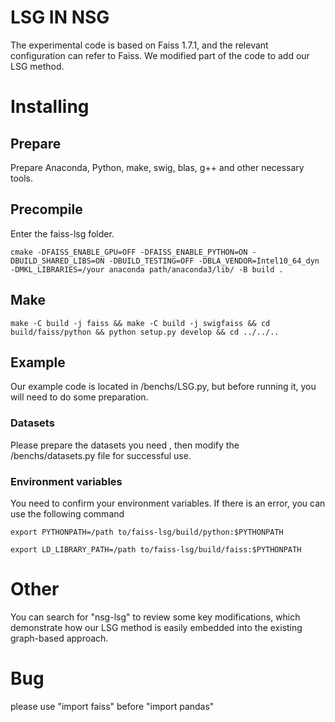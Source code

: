 # LSG IN NSG
The experimental code is based on Faiss 1.7.1, and the relevant configuration can refer to Faiss.
We modified part of the code to add our LSG method.
# Installing
## Prepare
Prepare Anaconda, Python, make, swig, blas, g++ and other necessary tools.
## Precompile
Enter the faiss-lsg folder.
```
cmake -DFAISS_ENABLE_GPU=OFF -DFAISS_ENABLE_PYTHON=ON -DBUILD_SHARED_LIBS=ON -DBUILD_TESTING=OFF -DBLA_VENDOR=Intel10_64_dyn -DMKL_LIBRARIES=/your anaconda path/anaconda3/lib/ -B build .
```
## Make
```
make -C build -j faiss && make -C build -j swigfaiss && cd build/faiss/python && python setup.py develop && cd ../../..
```
## Example
Our example code is located in /benchs/LSG.py, but before running it, you will need to do some preparation.
### Datasets
Please prepare the datasets you need , then modify the /benchs/datasets.py file for successful use.
### Environment variables
You need to confirm your environment variables. If there is an error, you can use the following command
```
export PYTHONPATH=/path to/faiss-lsg/build/python:$PYTHONPATH
```
```
export LD_LIBRARY_PATH=/path to/faiss-lsg/build/faiss:$PYTHONPATH
```
# Other
You can search for "nsg-lsg" to review some key modifications, which demonstrate how our LSG method is easily embedded into the existing graph-based approach.
# Bug
please use "import faiss" before "import pandas"